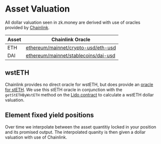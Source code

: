 # Asset Valuation

All dollar valuation seen in zk.money are derived with use of oracles provided by [Chainlink](https://chain.link/).

| Asset | Chainlink Oracle                                                                                     |
| ----- | ---------------------------------------------------------------------------------------------------- |
| ETH   | [ethereum/mainnet/crypto-usd/eth-usd](https://data.chain.link/ethereum/mainnet/crypto-usd/eth-usd)   |
| DAI   | [ethereum/mainnet/stablecoins/dai-usd](https://data.chain.link/ethereum/mainnet/stablecoins/dai-usd) |

## wstETH

Chainlink provides no direct oracle for wstETH, but does provide an [oracle for stETH](https://data.chain.link/ethereum/mainnet/crypto-usd/steth-usd). We use this stETH oracle in conjunction with the `getStETHByWstETH` method on the [Lido contract](https://etherscan.io/address/0x7f39C581F595B53c5cb19bD0b3f8dA6c935E2Ca0#readContract) to calculate a wstETH dollar valuation.

## Element fixed yield positions

Over time we interpolate between the asset quantitiy locked in your position and its promised output. The interpolated quanity is then given a dollar valuation with use of Chainlink.
